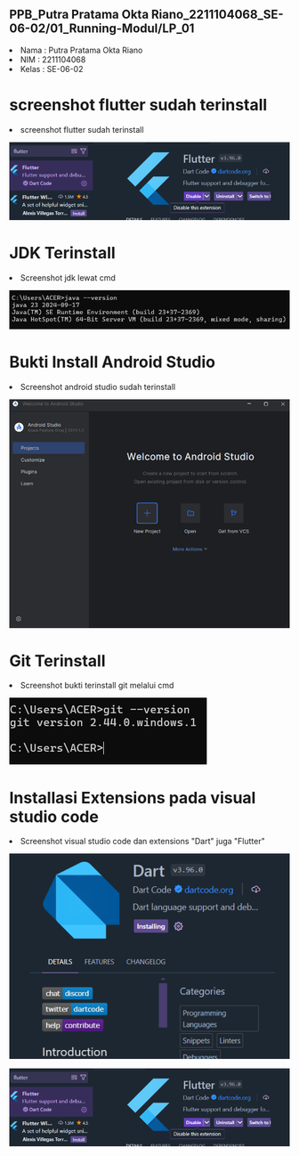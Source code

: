 
## PPB_Putra Pratama Okta Riano_2211104068_SE-06-02/01_Running-Modul/LP_01

<li> Nama   : Putra Pratama Okta Riano
<li> NIM    : 2211104068
<li> Kelas  : SE-06-02

# screenshot flutter sudah terinstall
<li> screenshot flutter sudah terinstall

![image](img/flutter.png)

# JDK Terinstall
<li> Screenshot jdk lewat cmd

![image](img/java.cmd.png)

# Bukti Install Android Studio
<li> Screenshot android studio sudah terinstall

![image](img/androidstudio.png)

# Git Terinstall
<li> Screenshot bukti terinstall git melalui cmd

![image](img/git.cmd.png)

# Installasi Extensions pada visual studio code
<li> Screenshot visual studio code dan extensions "Dart" juga "Flutter"

![image](img/dart.png)
<br>

![iamge](img/flutter.png)
